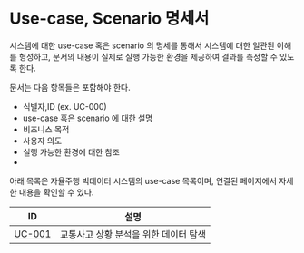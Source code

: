 # Use-case, Scenario 명세서

시스템에 대한 use-case 혹은 scenario 의 명세를 통해서 시스템에 대한 일관된 이해를 형성하고, 
문서의 내용이 실제로 실행 가능한 환경을 제공하여 결과를 측정할 수 있도록 한다.

문서는 다음 항목들은 포함해야 한다.
- 식별자,ID (ex. UC-000)
- use-case 혹은 scenario 에 대한 설명
- 비즈니스 목적
- 사용자 의도
- 실행 가능한 환경에 대한 참조
- 

아래 목록은 자율주행 빅데이터 시스템의 use-case 목록이며, 연결된 페이지에서 자세한 내용을 확인할 수 있다.

ID | 설명
------ | -------
[UC-001](uc-001-교통사고-상황-분석을-위한-데이터-탐색) | 교통사고 상황 분석을 위한 데이터 탐색

